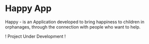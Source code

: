 # Happy App
Happy - is an Application developed to bring happiness to children in orphanages, through the connection with people who want to help.

! Project Under Development !
